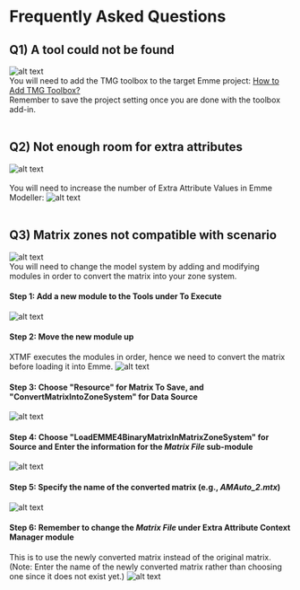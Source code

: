 # **Frequently Asked Questions**

## Q1) A tool could not be found
![alt text](images/Slide52.jpg "A tool with the following namespace could not be found")<br />
You will need to add the TMG toolbox to the target Emme project: [How to Add TMG Toolbox?](https://tmg.utoronto.ca/doc/1.6/tmgtoolbox/index.html#adding-the-toolbox) <br />
Remember to save the project setting once you are done with the toolbox add-in. 
<br />
<br />

## Q2) Not enough room for extra attributes
![alt text](images/Slide53.jpg "Not enough room for extra attributes")<br />
<br />
You will need to increase the number of Extra Attribute Values in Emme Modeller:
![alt text](images/Slide54.jpg "Increase the number of Extra Attribute Values")<br />
<br />

## Q3) Matrix zones not compatible with scenario
![alt text](images/Slide55.jpg "Matrix zones not compatible with scenario")<br />
You will need to change the model system by adding and modifying modules in order to convert the matrix into your zone system.<br />
#### Step 1: Add a new module to the **Tools** under **To Execute**
![alt text](images/Slide56.jpg "Add a new module to the Tools under To Execute")<br />
#### Step 2: Move the new module up 
XTMF executes the modules in order, hence we need to convert the matrix before loading it into Emme.
![alt text](images/Slide57.jpg "Move the new module up")<br />
#### Step 3: Choose "Resource" for **Matrix To Save**, and "ConvertMatrixIntoZoneSystem" for **Data Source**
![alt text](images/Slide58.jpg "Data Source Modules")<br />
#### Step 4: Choose "LoadEMME4BinaryMatrixInMatrixZoneSystem" for **Source** and Enter the information for the *Matrix File* sub-module
![alt text](images/Slide59.jpg "Source Modules")<br />
#### Step 5: Specify the name of the converted matrix (e.g., *AMAuto_2.mtx*)
![alt text](images/Slide60.jpg "Output File")<br />
#### Step 6: Remember to change the *Matrix File* under **Extra Attribute Context Manager** module
This is to use the newly converted matrix instead of the original matrix. (Note: Enter the name of the newly converted matrix rather than choosing one since it does not exist yet.)
![alt text](images/Slide61.jpg "Change the Loaded Matrix")<br />


